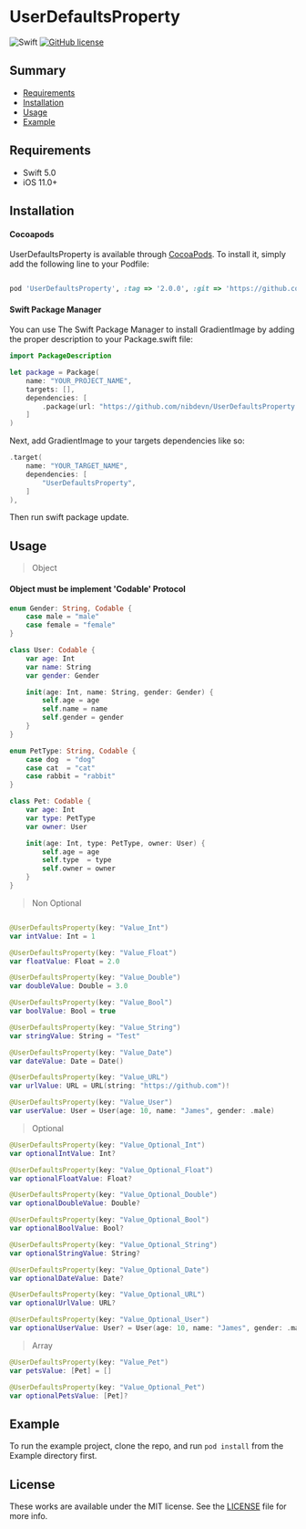 # UserDefaultsProperty


![Swift](https://img.shields.io/badge/Swift-5.0-orange.svg)
[![GitHub license](https://img.shields.io/badge/license-MIT-lightgrey.svg?style=flat)](https://github.com/nibdevn/UserDefaultsProperty/blob/master/LICENSE)

## Summary
- [Requirements](#requirements)
- [Installation](#installation)
- [Usage](#usage)
- [Example](#example)

## Requirements

- Swift 5.0
- iOS 11.0+

## Installation

#### Cocoapods

UserDefaultsProperty is available through [CocoaPods](https://cocoapods.org). To install
it, simply add the following line to your Podfile:


```ruby

pod 'UserDefaultsProperty', :tag => '2.0.0', :git => 'https://github.com/nibdevn/UserDefaultsProperty'

```

#### Swift Package Manager

You can use The Swift Package Manager to install GradientImage by adding the proper description to your Package.swift file:

```swift
import PackageDescription

let package = Package(
    name: "YOUR_PROJECT_NAME",
    targets: [],
    dependencies: [
        .package(url: "https://github.com/nibdevn/UserDefaultsProperty.git", from: "2.0.0")
    ]
)
```

Next, add GradientImage to your targets dependencies like so:

```swift
.target(
    name: "YOUR_TARGET_NAME",
    dependencies: [
        "UserDefaultsProperty",
    ]
),
```

Then run swift package update.


## Usage
> Object

#### Object must be implement 'Codable' Protocol

```swift
enum Gender: String, Codable {
    case male = "male"
    case female = "female"
}

class User: Codable {
    var age: Int
    var name: String
    var gender: Gender

    init(age: Int, name: String, gender: Gender) {
        self.age = age
        self.name = name
        self.gender = gender
    }
}

enum PetType: String, Codable {
    case dog  = "dog"
    case cat  = "cat"
    case rabbit = "rabbit"
}

class Pet: Codable {
    var age: Int
    var type: PetType
    var owner: User

    init(age: Int, type: PetType, owner: User) {
        self.age = age
        self.type  = type
        self.owner = owner
    }
}

```

> Non Optional

```swift

@UserDefaultsProperty(key: "Value_Int")
var intValue: Int = 1

@UserDefaultsProperty(key: "Value_Float")
var floatValue: Float = 2.0

@UserDefaultsProperty(key: "Value_Double")
var doubleValue: Double = 3.0

@UserDefaultsProperty(key: "Value_Bool")
var boolValue: Bool = true

@UserDefaultsProperty(key: "Value_String")
var stringValue: String = "Test"

@UserDefaultsProperty(key: "Value_Date")
var dateValue: Date = Date()

@UserDefaultsProperty(key: "Value_URL")
var urlValue: URL = URL(string: "https://github.com")!

@UserDefaultsProperty(key: "Value_User")
var userValue: User = User(age: 10, name: "James", gender: .male)

```

> Optional

```swift
@UserDefaultsProperty(key: "Value_Optional_Int")
var optionalIntValue: Int?

@UserDefaultsProperty(key: "Value_Optional_Float")
var optionalFloatValue: Float?

@UserDefaultsProperty(key: "Value_Optional_Double")
var optionalDoubleValue: Double?

@UserDefaultsProperty(key: "Value_Optional_Bool")
var optionalBoolValue: Bool?

@UserDefaultsProperty(key: "Value_Optional_String")
var optionalStringValue: String?

@UserDefaultsProperty(key: "Value_Optional_Date")
var optionalDateValue: Date?

@UserDefaultsProperty(key: "Value_Optional_URL")
var optionalUrlValue: URL?

@UserDefaultsProperty(key: "Value_Optional_User")
var optionalUserValue: User? = User(age: 10, name: "James", gender: .male)

```

> Array

```swift
@UserDefaultsProperty(key: "Value_Pet")
var petsValue: [Pet] = []

@UserDefaultsProperty(key: "Value_Optional_Pet")
var optionalPetsValue: [Pet]?
```

## Example
To run the example project, clone the repo, and run `pod install` from the Example directory first.

## License

These works are available under the MIT license. See the [LICENSE][license] file
for more info.


[license]: LICENSE
